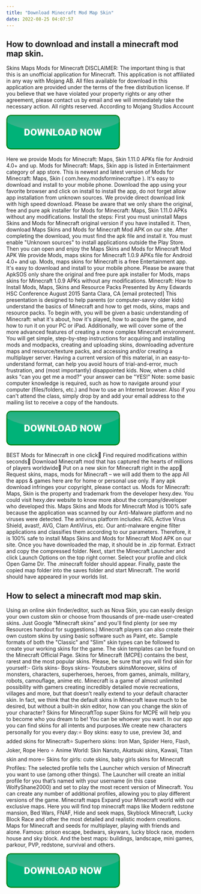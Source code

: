 ```yaml
---
title: "Download Minecraft Mod Map Skin"
date: 2022-08-25 04:07:57
---
```


## How to download and install a minecraft mod map skin.

Skins Maps Mods for Minecraft DISCLAIMER: The important thing is that this is an unofficial application for Minecraft. This application is not affiliated in any way with Mojang AB. All files available for download in this application are provided under the terms of the free distribution license. If you believe that we have violated your property rights or any other agreement, please contact us by email and we will immediately take the necessary action. All rights reserved. According to Mojang Studios Account

[![button](https://github.com/minecraftbay/minecraftbay.github.io/blob/main/dlbutton.png?raw=true)](https://minecraftsync.com/download-minecraft-skin)


Here we provide Mods for Minecraft: Maps, Skin 1.11.0 APKs file for Android 4.0+ and up.
Mods for Minecraft: Maps, Skin app is listed in Entertainment category of app store.
This is newest and latest version of Mods for Minecraft: Maps, Skin ( com.hexy.modsforminecraftpe ).
It's easy to download and install to your mobile phone. Download the app using your favorite browser and click on install to install the app, do not forget allow app installation from unknown sources. We provide direct download link with high speed download.
Please be aware that we only share the original, free and pure apk installer for Mods for Minecraft: Maps, Skin 1.11.0 APKs without any modifications.
Install the steps: First you must uninstall Maps Skins and Mods for Minecraft original version if you have installed it. Then, download Maps Skins and Mods for Minecraft Mod APK on our site. After completing the download, you must find the apk file and install it. You must enable "Unknown sources" to install applications outside the Play Store. Then you can open and enjoy the Maps Skins and Mods for Minecraft Mod APK
We provide Mods, maps skins for Minecraft 1.0.9 APKs file for Android 4.0+ and up. Mods, maps skins for Minecraft is a free Entertainment app. It's easy to download and install to your mobile phone. Please be aware that ApkSOS only share the original and free pure apk installer for Mods, maps skins for Minecraft 1.0.9 APKs without any modifications.
Minecraft: How to Install Mods, Maps, Skins and Resource Packs Presented by Amy Edwards HSC Conference August 2015 Santa Clara, CA [email protected] This presentation is designed to help parents (or computer-savvy older kids) understand the basics of Minecraft and how to get mods, skins, maps and resource packs. To begin with, you will be given a basic understanding of Minecraft: what it's about, how it's played, how to acquire the game, and how to run it on your PC or iPad. Additionally, we will cover some of the more advanced features of creating a more complex Minecraft environment. You will get simple, step-by-step instructions for acquiring and installing mods and modpacks, creating and uploading skins, downloading adventure maps and resource/texture packs, and accessing and/or creating a multiplayer server. Having a current version of this material, in an easy-to-understand format, can help you avoid hours of trial-and-error, much frustration, and (most importantly) disappointed kids. Now, when a child asks "can you get me a mod?" your answer can be "YES!" Note: some basic computer knowledge is required, such as how to navigate around your computer (files/folders, etc.) and how to use an Internet browser. Also if you can't attend the class, simply drop by and add your email address to the mailing list to receive a copy of the handouts.

[![button](https://github.com/minecraftbay/minecraftbay.github.io/blob/main/dlbutton.png?raw=true)](https://minecraftsync.com/download-minecraft-skin)


BEST Mods for Minecraft in one click💎 Find required modifications within seconds💎 Download Minecraft mod that has captured the hearts of millions of players worldwide💎 Put on a new skin for Minecraft right in the app💎 Request skins, maps, mods for Minecraft – we will add them to the app
All the apps & games here are for home or personal use only. If any apk download infringes your copyright,
please contact us. Mods for Minecraft: Maps, Skin is the property and trademark from the developer hexy.dev.
You could visit hexy.dev website to know more about the company/developer who developed this.
Maps Skins and Mods for Minecraft Mod is 100% safe because the application was scanned by our Anti-Malware platform and no viruses were detected. The antivirus platform includes: AOL Active Virus Shield, avast!, AVG, Clam AntiVirus, etc. Our anti-malware engine filter applications and classifies them according to our parameters. Therefore, it is 100% safe to install Maps Skins and Mods for Minecraft Mod APK on our site.
Once you have downloaded the map, it should be in .zip format. Extract and copy the compressed folder. Next, start the Minecraft Launcher and click Launch Options on the top right corner. Select your profile and click Open Game Dir. The .minecraft folder should appear. Finally, paste the copied map folder into the saves folder and start Minecraft. The world should have appeared in your worlds list.

## How to select a minecraft mod map skin.

Using an online skin finder/editor, such as Nova Skin, you can easily design your own custom skin or choose from thousands of pre-made user-created skins. Just Google “Minecraft skins” and you'll find plenty (or see my Resources handout for suggestions.)
Minecraft players can also create their own custom skins by using basic software such as Paint, etc. Sample formats of both the "Classic" and "Slim" skin types can be followed to create your working skins for the game. The skin templates can be found on the Minecraft Official Page.
Skins for Minecraft (MCPE) contains the best, rarest and the most popular skins. Please, be sure that you will find skin for yourself:- Girls skins- Boys skins- Youtubers skinsMoreover, skins of monsters, characters, superheroes, heroes, from games, animals, military, robots, camouflage, anime etc.
Minecraft is a game of almost unlimited possibility with gamers creating incredibly detailed movie recreations, villages and more, but that doesn’t really extend to your default character skin. In fact, we think that the default skins in Minecraft leave much to be desired, but without a built-in skin editor, how can you change the skin of your character?
Skins for MinecraftTop super Skins for MCPE will help you to become who you dream to be! You can be whoever you want. In our app you can find skins for all intents and purposes.We create new characters personally for you every day:⭐ Boy skins: easy to use, preview 3d, and added skins for Minecraft⭐ Superhero skins: Iron Man, Spider Hero, Flash, Joker, Rope Hero ⭐ Anime World: Skin Naruto, Akatsuki skins, Kawaii, Titan skin and more⭐ Skins for girls: cute skins, baby girls skins for Minecraft
Profiles: The selected profile tells the Launcher which version of Minecraft you want to use (among other things). The Launcher will create an initial profile for you that’s named with your username (in this case WolfyShane2000) and set to play the most recent version of Minecraft. You can create any number of additional profiles, allowing you to play different versions of the game.
Minecraft maps Expand your Minecraft world with our exclusive maps. Here you will find top minecraft maps like Modern redstone mansion, Bed Wars, FNAF, Hide and seek maps, Skyblock Minecraft, Lucky Block Race and other the most detailed and realistic modern creations.
Maps for Minecraft and seeds for multiplayer, playing with friends and alone. Famous: prison escape, bedwars, skywars, lucky block race, modern house and sky block. And the best maps: buildings, landscape, mini games, parkour, PVP, redstone, survival and others.


[![button](https://github.com/minecraftbay/minecraftbay.github.io/blob/main/dlbutton.png?raw=true)](https://minecraftsync.com/download-minecraft-skin)